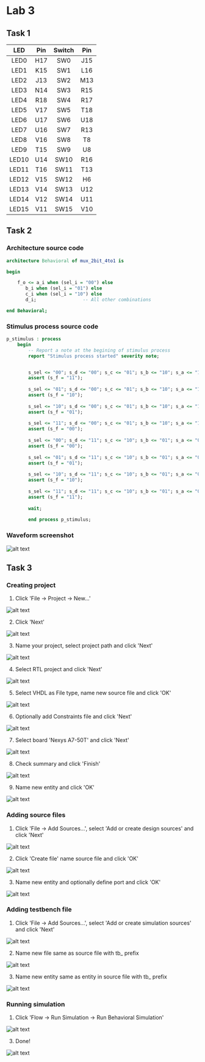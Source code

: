 # Lab 3

## Task 1

| **LED** | **Pin** | **Switch** | **Pin** | 
| :-: | :-: | :-: | :-: |
| LED0 | H17 | SW0 | J15 |
| LED1 | K15 | SW1 | L16 |
| LED2 | J13 | SW2 | M13 |
| LED3 | N14 | SW3 | R15 |
| LED4 | R18 | SW4 | R17 |
| LED5 | V17 | SW5 | T18 |
| LED6 | U17 | SW6 | U18 |
| LED7 | U16 | SW7 | R13 |
| LED8 | V16 | SW8 | T8 |
| LED9 | T15 | SW9 | U8 |
| LED10 | U14 | SW10 | R16 |
| LED11 | T16 | SW11 | T13 |
| LED12 | V15 | SW12 | H6 |
| LED13 | V14 | SW13 | U12 |
| LED14 | V12 | SW14 | U11 |
| LED15 | V11 | SW15 | V10 |

## Task 2

### Architecture source code

```vhdl
architecture Behavioral of mux_2bit_4to1 is

begin

    f_o <= a_i when (sel_i = "00") else
       b_i when (sel_i = "01") else
       c_i when (sel_i = "10") else
       d_i;                 -- All other combinations        

end Behavioral;
```

### Stimulus process source code

```vhdl
p_stimulus : process
    begin
        -- Report a note at the begining of stimulus process
        report "Stimulus process started" severity note;


		s_sel <= "00"; s_d <= "00"; s_c <= "01"; s_b <= "10"; s_a <= "11"; wait for 100 ns;
		assert (s_f = "11");
		
		s_sel <= "01"; s_d <= "00"; s_c <= "01"; s_b <= "10"; s_a <= "11"; wait for 100 ns;
		assert (s_f = "10");
        
        s_sel <= "10"; s_d <= "00"; s_c <= "01"; s_b <= "10"; s_a <= "11"; wait for 100 ns;
		assert (s_f = "01");
		
		s_sel <= "11"; s_d <= "00"; s_c <= "01"; s_b <= "10"; s_a <= "11"; wait for 100 ns;
		assert (s_f = "00");
		
		s_sel <= "00"; s_d <= "11"; s_c <= "10"; s_b <= "01"; s_a <= "00"; wait for 100 ns;
		assert (s_f = "00");	
		
		s_sel <= "01"; s_d <= "11"; s_c <= "10"; s_b <= "01"; s_a <= "00"; wait for 100 ns;
		assert (s_f = "01");
		
		s_sel <= "10"; s_d <= "11"; s_c <= "10"; s_b <= "01"; s_a <= "00"; wait for 100 ns;
		assert (s_f = "10");
		
		s_sel <= "11"; s_d <= "11"; s_c <= "10"; s_b <= "01"; s_a <= "00"; wait for 100 ns;
		assert (s_f = "11");
		
		wait;	
		
		end process p_stimulus;
```

### Waveform screenshot

![alt text][waveform]

## Task 3

### Creating project

1. Click 'File -> Project -> New...'

![alt text][pic1]

2. Click 'Next'

![alt text][pic2]

3. Name your project, select project path and click 'Next'

![alt text][pic3]

4. Select RTL project and click 'Next'

![alt text][pic4]

5. Select VHDL as File type, name new source file and click 'OK'

![alt text][pic5]

6. Optionally add Constraints file and click 'Next'

![alt text][pic6]

7. Select board 'Nexys A7-50T' and click 'Next'

![alt text][pic7]

8. Check summary and click 'Finish'

![alt text][pic8]

9. Name new entity and click 'OK'

![alt text][pic9]

### Adding source files

1. Click 'File -> Add Sources...', select 'Add or create design sources' and click 'Next'

![alt text][pic10]

2. Click 'Create file' name source file and click 'OK'

![alt text][pic11]

3. Name new entity and optionally define port and click 'OK' 

![alt text][pic12]

### Adding testbench file

1. Click 'File -> Add Sources...', select 'Add or create simulation sources' and click 'Next'

![alt text][pic13]

2. Name new file same as source file with tb_ prefix 

![alt text][pic14]

3. Name new entity same as entity in source file with tb_ prefix

![alt text][pic15]

### Running simulation

1. Click 'Flow -> Run Simulation -> Run Behavioral Simulation'

![alt text][pic16]

3. Done!

![alt text][pic17]


[waveform]: https://github.com/vitoo420/Digital-electronics-1/blob/main/Labs/03-vivado/Img/waveform.png "Waveform"
[pic1]: https://github.com/vitoo420/Digital-electronics-1/blob/main/Labs/03-vivado/Img/1.png "1"
[pic2]: https://github.com/vitoo420/Digital-electronics-1/blob/main/Labs/03-vivado/Img/2.png "2"
[pic3]: https://github.com/vitoo420/Digital-electronics-1/blob/main/Labs/03-vivado/Img/3.png "3"
[pic4]: https://github.com/vitoo420/Digital-electronics-1/blob/main/Labs/03-vivado/Img/4.png "4"
[pic5]: https://github.com/vitoo420/Digital-electronics-1/blob/main/Labs/03-vivado/Img/5.png "5"
[pic6]: https://github.com/vitoo420/Digital-electronics-1/blob/main/Labs/03-vivado/Img/6.png "6"
[pic7]: https://github.com/vitoo420/Digital-electronics-1/blob/main/Labs/03-vivado/Img/7.png "7"
[pic8]: https://github.com/vitoo420/Digital-electronics-1/blob/main/Labs/03-vivado/Img/8.png "8"
[pic9]: https://github.com/vitoo420/Digital-electronics-1/blob/main/Labs/03-vivado/Img/9.png "9"
[pic10]: https://github.com/vitoo420/Digital-electronics-1/blob/main/Labs/03-vivado/Img/10.png "10"
[pic11]: https://github.com/vitoo420/Digital-electronics-1/blob/main/Labs/03-vivado/Img/11.png "11"
[pic12]: https://github.com/vitoo420/Digital-electronics-1/blob/main/Labs/03-vivado/Img/12.png "12"
[pic13]: https://github.com/vitoo420/Digital-electronics-1/blob/main/Labs/03-vivado/Img/13.png "13"
[pic14]: https://github.com/vitoo420/Digital-electronics-1/blob/main/Labs/03-vivado/Img/14.png "14"
[pic15]: https://github.com/vitoo420/Digital-electronics-1/blob/main/Labs/03-vivado/Img/15.png "15"
[pic16]: https://github.com/vitoo420/Digital-electronics-1/blob/main/Labs/03-vivado/Img/16.png "16"
[pic17]: https://github.com/vitoo420/Digital-electronics-1/blob/main/Labs/03-vivado/Img/17.png "17"